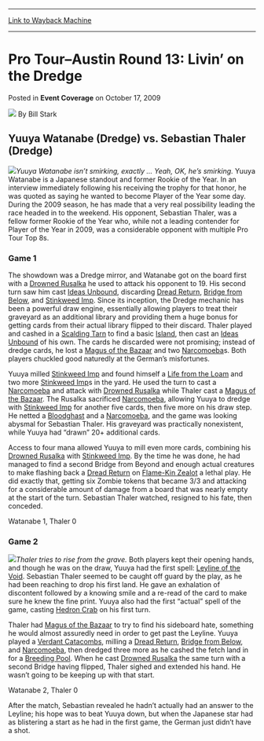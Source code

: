 
---
[Link to Wayback Machine](https://web.archive.org/web/20221006134106/https://magic.wizards.com/en/articles/archive/event-coverage/pro-tour%E2%80%93austin-round-13-livin%E2%80%99-dredge-2009-10-17)

[_metadata_:author]:- "Bill Stark"
[_metadata_:description]:- "Yuuya Watanabe (Dredge) vs. Sebastian Thaler (Dredge) Yuuya Watanabe isn’t smirking, exactly ... Yeah, OK, he’s smirking. Yuuya Watanabe is a Japanese standout and former Rookie of the Year. In an interview immediately following his receiving the trophy for that honor, he was quoted as saying he wanted to become Player of the Year some day. During the 2009 season, he has made"
[_metadata_:generator]:- "Drupal 7 (http://drupal.org)"
[_metadata_:node]:- "500391"
[_metadata_:publish_date]:- "2009-10-17"
[_metadata_:source]:- "div-main-content"
[_metadata_:title]:- "Pro Tour–Austin Round 13: Livin’ on the Dredge"
[_metadata_:wayback_capture_timestamp]:- "2022-10-06 13:41:06"
[_metadata_:wayback_raw_url]:- "https://web.archive.org/web/20221006134106id_/https://magic.wizards.com/en/articles/archive/event-coverage/pro-tour%E2%80%93austin-round-13-livin%E2%80%99-dredge-2009-10-17"
[_metadata_:wayback_url]:- "https://magic.wizards.com/en/articles/archive/event-coverage/pro-tour%E2%80%93austin-round-13-livin%E2%80%99-dredge-2009-10-17"
---


Pro Tour–Austin Round 13: Livin’ on the Dredge
==============================================



 Posted in **Event Coverage**
 on October 17, 2009 






![](https://media.magic.wizards.com/styles/auth_small/public/images/person/authorpic_BillStark.jpg)
By Bill Stark












Yuuya Watanabe (Dredge) vs. Sebastian Thaler (Dredge)
-----------------------------------------------------


![](https://media.magic.wizards.com/image_legacy_migration/mtg/images/daily/events/ptaus09/r13_watanabe.jpg)*Yuuya Watanabe isn’t smirking, exactly ... Yeah, OK, he’s smirking.*
Yuuya Watanabe is a Japanese standout and former Rookie of the Year. In an interview immediately following his receiving the trophy for that honor, he was quoted as saying he wanted to become Player of the Year some day. During the 2009 season, he has made that a very real possibility leading the race headed in to the weekend. His opponent, Sebastian Thaler, was a fellow former Rookie of the Year who, while not a leading contender for Player of the Year in 2009, was a considerable opponent with multiple Pro Tour Top 8s.


### Game 1


The showdown was a Dredge mirror, and Watanabe got on the board first with a [Drowned Rusalka](https://gatherer.wizards.com/Pages/Card/Details.aspx?name=Drowned+Rusalka) he used to attack his opponent to 19. His second turn saw him cast [Ideas Unbound](https://gatherer.wizards.com/Pages/Card/Details.aspx?name=Ideas+Unbound), discarding [Dread Return](https://gatherer.wizards.com/Pages/Card/Details.aspx?name=Dread+Return), [Bridge from Below](https://gatherer.wizards.com/Pages/Card/Details.aspx?name=Bridge+from+Below), and [Stinkweed Imp](https://gatherer.wizards.com/Pages/Card/Details.aspx?name=Stinkweed+Imp). Since its inception, the Dredge mechanic has been a powerful draw engine, essentially allowing players to treat their graveyard as an additional library and providing them a huge bonus for getting cards from their actual library flipped to their discard. Thaler played and cashed in a [Scalding Tarn](https://gatherer.wizards.com/Pages/Card/Details.aspx?name=Scalding+Tarn) to find a basic [Island](https://gatherer.wizards.com/Pages/Card/Details.aspx?name=Island), then cast an [Ideas Unbound](https://gatherer.wizards.com/Pages/Card/Details.aspx?name=Ideas+Unbound) of his own. The cards he discarded were not promising; instead of dredge cards, he lost a [Magus of the Bazaar](https://gatherer.wizards.com/Pages/Card/Details.aspx?name=Magus+of+the+Bazaar) and two [Narcomoeba](https://gatherer.wizards.com/Pages/Card/Details.aspx?name=Narcomoeba)s. Both players chuckled good naturedly at the German’s misfortunes.


Yuuya milled [Stinkweed Imp](https://gatherer.wizards.com/Pages/Card/Details.aspx?name=Stinkweed+Imp) and found himself a [Life from the Loam](https://gatherer.wizards.com/Pages/Card/Details.aspx?name=Life+from+the+Loam) and two more [Stinkweed Imp](https://gatherer.wizards.com/Pages/Card/Details.aspx?name=Stinkweed+Imp)s in the yard. He used the turn to cast a [Narcomoeba](https://gatherer.wizards.com/Pages/Card/Details.aspx?name=Narcomoeba) and attack with [Drowned Rusalka](https://gatherer.wizards.com/Pages/Card/Details.aspx?name=Drowned+Rusalka) while Thaler cast a [Magus of the Bazaar](https://gatherer.wizards.com/Pages/Card/Details.aspx?name=Magus+of+the+Bazaar). The Rusalka sacrificed [Narcomoeba](https://gatherer.wizards.com/Pages/Card/Details.aspx?name=Narcomoeba), allowing Yuuya to dredge with [Stinkweed Imp](https://gatherer.wizards.com/Pages/Card/Details.aspx?name=Stinkweed+Imp) for another five cards, then five more on his draw step. He netted a [Bloodghast](https://gatherer.wizards.com/Pages/Card/Details.aspx?name=Bloodghast) and a [Narcomoeba](https://gatherer.wizards.com/Pages/Card/Details.aspx?name=Narcomoeba), and the game was looking abysmal for Sebastian Thaler. His graveyard was practically nonexistent, while Yuuya had “drawn” 20+ additional cards.


Access to four mana allowed Yuuya to mill even more cards, combining his [Drowned Rusalka](https://gatherer.wizards.com/Pages/Card/Details.aspx?name=Drowned+Rusalka) with [Stinkweed Imp](https://gatherer.wizards.com/Pages/Card/Details.aspx?name=Stinkweed+Imp). By the time he was done, he had managed to find a second Bridge from Beyond and enough actual creatures to make flashing back a [Dread Return](https://gatherer.wizards.com/Pages/Card/Details.aspx?name=Dread+Return) on [Flame-Kin Zealot](https://gatherer.wizards.com/Pages/Card/Details.aspx?name=Flame-Kin+Zealot) a lethal play. He did exactly that, getting six Zombie tokens that became 3/3 and attacking for a considerable amount of damage from a board that was nearly empty at the start of the turn. Sebastian Thaler watched, resigned to his fate, then conceded.


Watanabe 1, Thaler 0


### Game 2


![](https://media.magic.wizards.com/image_legacy_migration/mtg/images/daily/events/ptaus09/r13_thaler.jpg)*Thaler tries to rise from the grave.* Both players kept their opening hands, and though he was on the draw, Yuuya had the first spell: [Leyline of the Void](https://gatherer.wizards.com/Pages/Card/Details.aspx?name=Leyline+of+the+Void). Sebastian Thaler seemed to be caught off guard by the play, as he had been reaching to drop his first land. He gave an exhalation of discontent followed by a knowing smile and a re-read of the card to make sure he knew the fine print. Yuuya also had the first “actual” spell of the game, casting [Hedron Crab](https://gatherer.wizards.com/Pages/Card/Details.aspx?name=Hedron+Crab) on his first turn.


Thaler had [Magus of the Bazaar](https://gatherer.wizards.com/Pages/Card/Details.aspx?name=Magus+of+the+Bazaar) to try to find his sideboard hate, something he would almost assuredly need in order to get past the Leyline. Yuuya played a [Verdant Catacombs](https://gatherer.wizards.com/Pages/Card/Details.aspx?name=Verdant+Catacombs), milling a [Dread Return](https://gatherer.wizards.com/Pages/Card/Details.aspx?name=Dread+Return), [Bridge from Below](https://gatherer.wizards.com/Pages/Card/Details.aspx?name=Bridge+from+Below), and [Narcomoeba](https://gatherer.wizards.com/Pages/Card/Details.aspx?name=Narcomoeba), then dredged three more as he cashed the fetch land in for a [Breeding Pool](https://gatherer.wizards.com/Pages/Card/Details.aspx?name=Breeding+Pool). When he cast [Drowned Rusalka](https://gatherer.wizards.com/Pages/Card/Details.aspx?name=Drowned+Rusalka) the same turn with a second Bridge having flipped, Thaler sighed and extended his hand. He wasn’t going to be keeping up with that start.


Watanabe 2, Thaler 0


After the match, Sebastian revealed he hadn’t actually had an answer to the Leyline; his hope was to beat Yuuya down, but when the Japanese star had as blistering a start as he had in the first game, the German just didn’t have a shot.








